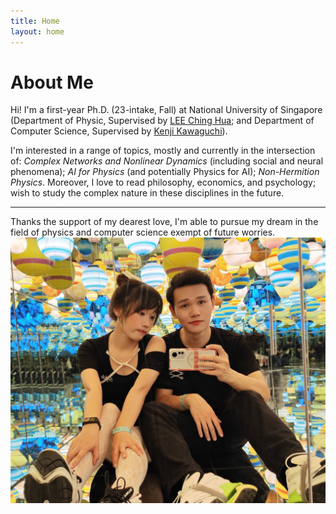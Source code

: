 ```yaml
---
title: Home
layout: home
---
```


# About Me

Hi! I'm a first-year Ph.D. (23-intake, Fall) at National University of Singapore (Department of Physic, Supervised by [LEE Ching Hua]; and Department of Computer Science, Supervised by [Kenji Kawaguchi]).

I'm interested in a range of topics, mostly and currently in the intersection of: *Complex Networks and Nonlinear Dynamics* (including social and neural phenomena); *AI for Physics* (and potentially Physics for AI); *Non-Hermition Physics*. Moreover, I love to read philosophy, economics, and psychology; wish to study the complex nature in these disciplines in the future.

----
Thanks the support of my dearest love, I'm able to pursue my dream in the field of physics and computer science exempt of future worries.
![Thanks the support of my dearest love](/assets/img/yzz.jpg)

[LEE Ching Hua]: https://www.physics.nus.edu.sg/faculty/lee-ching-hua/
[Kenji Kawaguchi]: https://ml.comp.nus.edu.sg/kawaguchi

<!-- ---
title: Publications
layout: Page
---

---
title: Resume
layout: Page
--- -->

